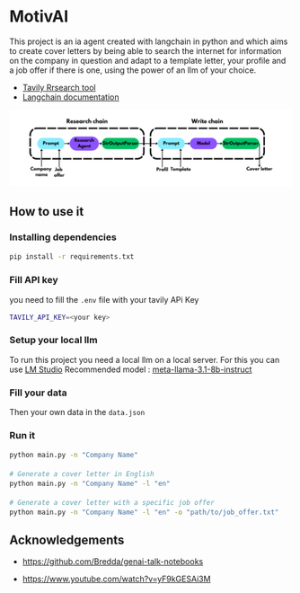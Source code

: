 # MotivAI
This project is an ia agent created with langchain in python and which aims to create cover letters by being able to search the internet for information on the company in question and adapt to a template letter, your profile and a job offer if there is one, using the power of an llm of your choice.

 - [Tavily Rrsearch tool](https://app.tavily.com)
 - [Langchain documentation](https://python.langchain.com/docs/tutorials/)

![Chain graph](https://github.com/Gazeux33/CoverLetterWriter/blob/master/assets/graph_chain.png)



## How to use it

### Installing dependencies

```bash
pip install -r requirements.txt
```

### Fill API key
you need to fill the ```.env``` file with your tavily APi Key
```bash 
TAVILY_API_KEY=<your key>
```
### Setup your local llm

To run this project you need a local llm on a local server. For this you can use [LM Studio](https://lmstudio.ai/)
Recommended model : [meta-llama-3.1-8b-instruct](https://huggingface.co/lmstudio-community/Meta-Llama-3.1-8B-Instruct-GGUF)

### Fill your data

Then your own data in the ```data.json``` 

### Run it

```bash
python main.py -n "Company Name"

# Generate a cover letter in English
python main.py -n "Company Name" -l "en"

# Generate a cover letter with a specific job offer
python main.py -n "Company Name" -l "en" -o "path/to/job_offer.txt"
```





## Acknowledgements

 - https://github.com/Bredda/genai-talk-notebooks

 - https://www.youtube.com/watch?v=yF9kGESAi3M
